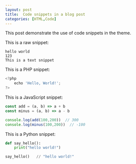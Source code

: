 ```yaml
---
layout: post
title:  Code snippets in a blog post
categories: [HTML,Code]
---
```


This post demonstrate the use of code snippets in the theme.

This is a raw snippet:

```
hello world
123
This is a text snippet
```

This is a PHP snippet:

```js
<?php
	echo 'Hello, World!';
?>
```

This is a JavaScript snippet:

```js
const add = (a, b) => a + b
const minus = (a, b) => a - b

console.log(add(100,200))  // 300
console.log(minus(100,200))  // -100
```

This is a Python snippet:

```python
def say_hello():
    print("hello world!")

say_hello()   // "hello world!"
```
